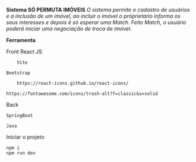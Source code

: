 **Sistema SÓ PERMUTA IMÓVEIS**
*O sistema permite o cadastro de usuários e a inclusão de um imóvel, ao incluir o imóvel o próprietario informa os seus interesses
e depois é só esperar uma Match. Feito Match, o usuário poderá iniciar uma negociação de troca de imóvel.*

**Ferramenta**

Front
	React JS  
 
        Vite
	
	Bootstrap
 
        https://react-icons.github.io/react-icons/
	
	https://fontawesome.com/icons/trash-alt?f=classic&s=solid
	
Back

	SpringBoot
 
 	Java

Iniciar o projeto

	npm i
	npm run dev
